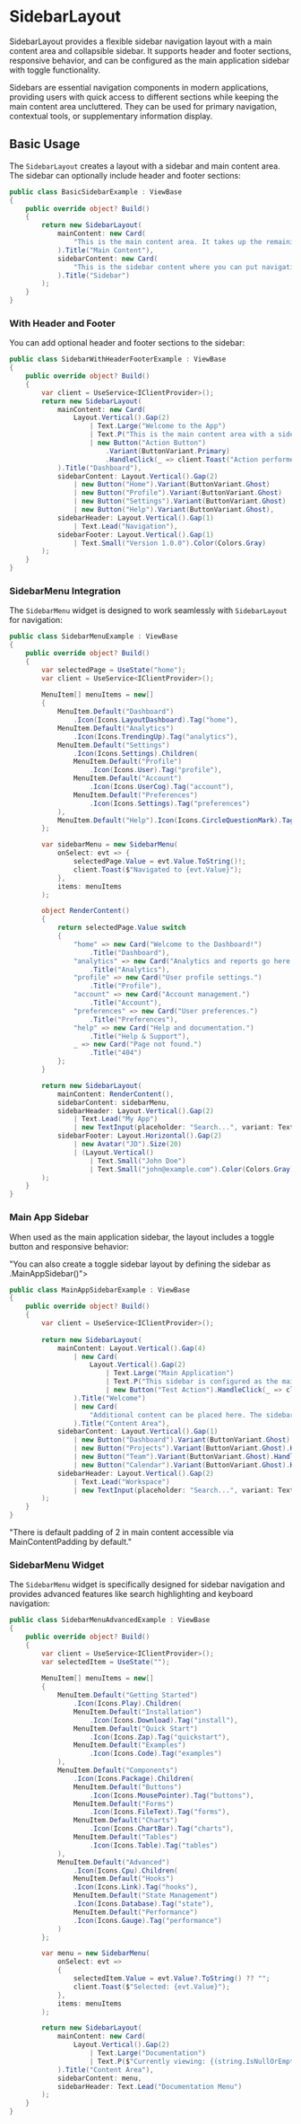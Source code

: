 # SidebarLayout

<Ingress>
SidebarLayout provides a flexible sidebar navigation layout with a main content area and collapsible sidebar. It supports header and footer sections, responsive behavior, and can be configured as the main application sidebar with toggle functionality.
</Ingress>

Sidebars are essential navigation components in modern applications, providing users with quick access to different sections while keeping the main content area uncluttered. They can be used for primary navigation, contextual tools, or supplementary information display.

## Basic Usage

The `SidebarLayout` creates a layout with a sidebar and main content area. The sidebar can optionally include header and footer sections:

```csharp demo-tabs
public class BasicSidebarExample : ViewBase
{
    public override object? Build()
    {
        return new SidebarLayout(
            mainContent: new Card(
                "This is the main content area. It takes up the remaining space after the sidebar."
            ).Title("Main Content"),
            sidebarContent: new Card(
                "This is the sidebar content where you can put navigation, menus, or other controls."
            ).Title("Sidebar")
        );
    }
}
```

### With Header and Footer

You can add optional header and footer sections to the sidebar:

```csharp demo-tabs
public class SidebarWithHeaderFooterExample : ViewBase
{
    public override object? Build()
    {
        var client = UseService<IClientProvider>();
        return new SidebarLayout(
            mainContent: new Card(
                Layout.Vertical().Gap(2)
                    | Text.Large("Welcome to the App")
                    | Text.P("This is the main content area with a sidebar navigation.")
                    | new Button("Action Button")
                        .Variant(ButtonVariant.Primary)
                        .HandleClick(_ => client.Toast("Action performed!"))
            ).Title("Dashboard"),
            sidebarContent: Layout.Vertical().Gap(2)
                | new Button("Home").Variant(ButtonVariant.Ghost)
                | new Button("Profile").Variant(ButtonVariant.Ghost)
                | new Button("Settings").Variant(ButtonVariant.Ghost)
                | new Button("Help").Variant(ButtonVariant.Ghost),
            sidebarHeader: Layout.Vertical().Gap(1)
                | Text.Lead("Navigation"),
            sidebarFooter: Layout.Vertical().Gap(1)
                | Text.Small("Version 1.0.0").Color(Colors.Gray)
        );
    }
}
```

### SidebarMenu Integration

The `SidebarMenu` widget is designed to work seamlessly with `SidebarLayout` for navigation:

```csharp demo-tabs
public class SidebarMenuExample : ViewBase
{
    public override object? Build()
    {
        var selectedPage = UseState("home");
        var client = UseService<IClientProvider>();
        
        MenuItem[] menuItems = new[]
        {
            MenuItem.Default("Dashboard")
                .Icon(Icons.LayoutDashboard).Tag("home"),
            MenuItem.Default("Analytics")
                .Icon(Icons.TrendingUp).Tag("analytics"),
            MenuItem.Default("Settings")
                .Icon(Icons.Settings).Children(
                MenuItem.Default("Profile")
                    .Icon(Icons.User).Tag("profile"),
                MenuItem.Default("Account")
                    .Icon(Icons.UserCog).Tag("account"),
                MenuItem.Default("Preferences")
                    .Icon(Icons.Settings).Tag("preferences")
            ),
            MenuItem.Default("Help").Icon(Icons.CircleQuestionMark).Tag("help")
        };

        var sidebarMenu = new SidebarMenu(
            onSelect: evt => {
                selectedPage.Value = evt.Value.ToString()!;
                client.Toast($"Navigated to {evt.Value}");
            },
            items: menuItems
        );

        object RenderContent()
        {
            return selectedPage.Value switch
            {
                "home" => new Card("Welcome to the Dashboard!")
                    .Title("Dashboard"),
                "analytics" => new Card("Analytics and reports go here.")
                    .Title("Analytics"),
                "profile" => new Card("User profile settings.")
                    .Title("Profile"),
                "account" => new Card("Account management.")
                    .Title("Account"),
                "preferences" => new Card("User preferences.")
                    .Title("Preferences"),
                "help" => new Card("Help and documentation.")
                    .Title("Help & Support"),
                _ => new Card("Page not found.")
                    .Title("404")
            };
        }

        return new SidebarLayout(
            mainContent: RenderContent(),
            sidebarContent: sidebarMenu,
            sidebarHeader: Layout.Vertical().Gap(2)
                | Text.Lead("My App")
                | new TextInput(placeholder: "Search...", variant: TextInputs.Search),
            sidebarFooter: Layout.Horizontal().Gap(2)
                | new Avatar("JD").Size(20)
                | (Layout.Vertical()
                    | Text.Small("John Doe")
                    | Text.Small("john@example.com").Color(Colors.Gray))
        );
    }
}
```

### Main App Sidebar

When used as the main application sidebar, the layout includes a toggle button and responsive behavior:

<Callout Type="tip">
"You can also create a toggle sidebar layout by defining the sidebar as .MainAppSidebar()">
</Callout>

```csharp demo-tabs
public class MainAppSidebarExample : ViewBase
{
    public override object? Build()
    {
        var client = UseService<IClientProvider>();
        
        return new SidebarLayout(
            mainContent: Layout.Vertical().Gap(4)
                | new Card(
                    Layout.Vertical().Gap(2)
                        | Text.Large("Main Application")
                        | Text.P("This sidebar is configured as the main app sidebar with toggle functionality.")
                        | new Button("Test Action").HandleClick(_ => client.Toast("Action performed!"))
                ).Title("Welcome")
                | new Card(
                    "Additional content can be placed here. The sidebar will automatically collapse on smaller screens."
                ).Title("Content Area"),
            sidebarContent: Layout.Vertical().Gap(1)
                | new Button("Dashboard").Variant(ButtonVariant.Ghost).HandleClick(_ => client.Toast("Dashboard"))
                | new Button("Projects").Variant(ButtonVariant.Ghost).HandleClick(_ => client.Toast("Projects"))
                | new Button("Team").Variant(ButtonVariant.Ghost).HandleClick(_ => client.Toast("Team"))
                | new Button("Calendar").Variant(ButtonVariant.Ghost).HandleClick(_ => client.Toast("Calendar")),
            sidebarHeader: Layout.Vertical().Gap(2)
                | Text.Lead("Workspace")
                | new TextInput(placeholder: "Search...", variant: TextInputs.Search)
        ); 
    }
}
```

<Callout Type="tip">
"There is default padding of 2 in main content accessible via MainContentPadding by default."
</Callout>

### SidebarMenu Widget

The `SidebarMenu` widget is specifically designed for sidebar navigation and provides advanced features like search highlighting and keyboard navigation:

```csharp demo-tabs
public class SidebarMenuAdvancedExample : ViewBase
{
    public override object? Build()
    {
        var client = UseService<IClientProvider>();
        var selectedItem = UseState("");
        
        MenuItem[] menuItems = new[]
        {
            MenuItem.Default("Getting Started")
                .Icon(Icons.Play).Children(
                MenuItem.Default("Installation")
                    .Icon(Icons.Download).Tag("install"),
                MenuItem.Default("Quick Start")
                    .Icon(Icons.Zap).Tag("quickstart"),
                MenuItem.Default("Examples")
                    .Icon(Icons.Code).Tag("examples")
            ),
            MenuItem.Default("Components")
                .Icon(Icons.Package).Children(
                MenuItem.Default("Buttons")
                    .Icon(Icons.MousePointer).Tag("buttons"),
                MenuItem.Default("Forms")
                    .Icon(Icons.FileText).Tag("forms"),
                MenuItem.Default("Charts")
                    .Icon(Icons.ChartBar).Tag("charts"),
                MenuItem.Default("Tables")
                    .Icon(Icons.Table).Tag("tables")
            ),
            MenuItem.Default("Advanced")
                .Icon(Icons.Cpu).Children(
                MenuItem.Default("Hooks")
                .Icon(Icons.Link).Tag("hooks"),
                MenuItem.Default("State Management")
                .Icon(Icons.Database).Tag("state"),
                MenuItem.Default("Performance")
                .Icon(Icons.Gauge).Tag("performance")
            )
        };

        var menu = new SidebarMenu(
            onSelect: evt =>
            {
                selectedItem.Value = evt.Value?.ToString() ?? "";
                client.Toast($"Selected: {evt.Value}");
            },
            items: menuItems
        );

        return new SidebarLayout(
            mainContent: new Card(
                Layout.Vertical().Gap(2)
                    | Text.Large("Documentation")
                    | Text.P($"Currently viewing: {(string.IsNullOrEmpty(selectedItem.Value) ? "None" : selectedItem.Value)}")
            ).Title("Content Area"),
            sidebarContent: menu,
            sidebarHeader: Text.Lead("Documentation Menu")
        );
    }
}
```

 <WidgetDocs Type="Ivy.SidebarLayout" ExtensionTypes="Ivy.SidebarLayoutExtensions" SourceUrl="https://github.com/Ivy-Interactive/Ivy-Framework/blob/main/Ivy/Widgets/Layouts/SidebarLayout.cs"/>
